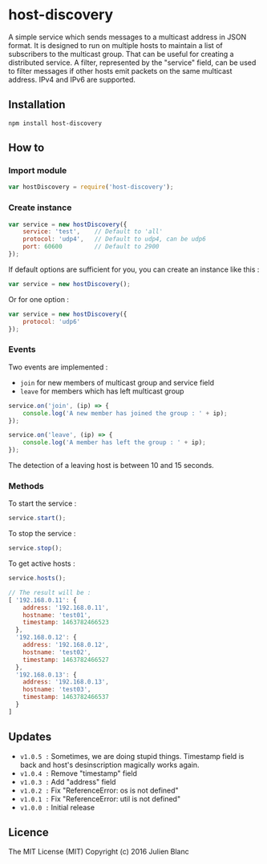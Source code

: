host-discovery
=============
A simple service which sends messages to a multicast address in JSON format. It is designed to run on multiple hosts to maintain a list of subscribers to the multicast group. That can be useful for creating a distributed service. A filter, represented by the "service" field, can be used to filter messages if other hosts emit packets on the same multicast address. IPv4 and IPv6 are supported.

## Installation
```
npm install host-discovery
```

## How to

### Import module
```javascript
var hostDiscovery = require('host-discovery');
```

### Create instance
```javascript
var service = new hostDiscovery({
    service: 'test',    // Default to 'all'
    protocol: 'udp4',   // Default to udp4, can be udp6
    port: 60600         // Default to 2900
});
```

If default options are sufficient for you, you can create an instance like this :
```javascript
var service = new hostDiscovery();
```

Or for one option :
```javascript
var service = new hostDiscovery({
    protocol: 'udp6'    
});
```

### Events
Two events are implemented :
- `join` for new members of multicast group and service field
- `leave` for members which has left multicast group

```javascript
service.on('join', (ip) => { 
    console.log('A new member has joined the group : ' + ip); 
});

service.on('leave', (ip) => { 
    console.log('A member has left the group : ' + ip); 
});
```

The detection of a leaving host is between 10 and 15 seconds.

### Methods
To start the service :
```javascript
service.start();
```

To stop the service :
```javascript
service.stop();
```

To get active hosts :
```javascript
service.hosts();

// The result will be :
[ '192.168.0.11': { 
    address: '192.168.0.11',
    hostname: 'test01',
    timestamp: 1463782466523
  },
  '192.168.0.12': { 
    address: '192.168.0.12',
    hostname: 'test02',
    timestamp: 1463782466527
  },
  '192.168.0.13': { 
    address: '192.168.0.13',
    hostname: 'test03',
    timestamp: 1463782466537
  } 
]
```

## Updates
- `v1.0.5 :` Sometimes, we are doing stupid things. Timestamp field is back and host's desinscription magically works again.
- `v1.0.4 :` Remove "timestamp" field 
- `v1.0.3 :` Add "address" field 
- `v1.0.2 :` Fix "ReferenceError: os is not defined"
- `v1.0.1 :` Fix "ReferenceError: util is not defined"
- `v1.0.0 :` Initial release

## Licence
The MIT License (MIT) 
Copyright (c) 2016 Julien Blanc
